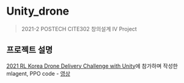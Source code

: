 # Unity_drone
> 2021-2 POSTECH CITE302 창의설계 IV Project


## 프로젝트 설명
[2021 RL Korea Drone Delivery Challenge with Unity](https://github.com/reinforcement-learning-kr/2021_RLKR_Drone_Delivery_Challenge_with_Unity)에 참가하며 작성한 mlagent, PPO code - [영상](https://drive.google.com/file/d/1KiVSBrrFYiFfrql9BnzXbcEbjWIm9RgH/view?usp=sharing) 


